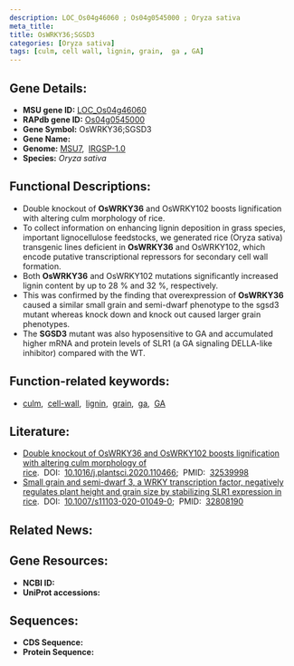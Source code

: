```yaml
---
description: LOC_Os04g46060 ; Os04g0545000 ; Oryza sativa
meta_title:
title: OsWRKY36;SGSD3
categories: [Oryza sativa]
tags: [culm, cell wall, lignin, grain,  ga , GA]
---
```


## Gene Details:
- **MSU gene ID:** [LOC_Os04g46060](http://rice.uga.edu/cgi-bin/ORF_infopage.cgi?orf=LOC_Os04g46060)  
- **RAPdb gene ID:** [Os04g0545000](https://rapdb.dna.affrc.go.jp/locus/?name=Os04g0545000)  
- **Gene Symbol:** OsWRKY36;SGSD3
- **Gene Name:**
- **Genome:**  [MSU7](http://rice.uga.edu/),&nbsp;&nbsp;[IRGSP-1.0](https://rapdb.dna.affrc.go.jp/download/irgsp1.html)
- **Species:** *Oryza sativa*

## Functional Descriptions:
   - Double knockout of **OsWRKY36** and OsWRKY102 boosts lignification with altering culm morphology of rice.
   - To collect information on enhancing lignin deposition in grass species, important lignocellulose feedstocks, we generated rice (Oryza sativa) transgenic lines deficient in **OsWRKY36** and OsWRKY102, which encode putative transcriptional repressors for secondary cell wall formation.
   - Both **OsWRKY36** and OsWRKY102 mutations significantly increased lignin content by up to 28 % and 32 %, respectively.
   - This was confirmed by the finding that overexpression of **OsWRKY36** caused a similar small grain and semi-dwarf phenotype to the sgsd3 mutant whereas knock down and knock out caused larger grain phenotypes.
   - The **SGSD3** mutant was also hyposensitive to GA and accumulated higher mRNA and protein levels of SLR1 (a GA signaling DELLA-like inhibitor) compared with the WT.

## Function-related keywords:
   - [culm](/tags/culm/),&nbsp;&nbsp;[cell-wall](/tags/cell-wall/),&nbsp;&nbsp;[lignin](/tags/lignin/),&nbsp;&nbsp;[grain](/tags/grain/),&nbsp;&nbsp;[ga](/tags/ga/),&nbsp;&nbsp;[GA](/tags/GA/)

## Literature:
   - [Double knockout of OsWRKY36 and OsWRKY102 boosts lignification with altering culm morphology of rice](https://www.doi.org/10.1016/j.plantsci.2020.110466).&nbsp;&nbsp;DOI:&nbsp;&nbsp;[10.1016/j.plantsci.2020.110466](https://www.doi.org/10.1016/j.plantsci.2020.110466);&nbsp;&nbsp;PMID:&nbsp;&nbsp;[32539998](https://pubmed.ncbi.nlm.nih.gov/32539998/)
   - [Small grain and semi-dwarf 3, a WRKY transcription factor, negatively regulates plant height and grain size by stabilizing SLR1 expression in rice](https://www.doi.org/10.1007/s11103-020-01049-0).&nbsp;&nbsp;DOI:&nbsp;&nbsp;[10.1007/s11103-020-01049-0](https://www.doi.org/10.1007/s11103-020-01049-0);&nbsp;&nbsp;PMID:&nbsp;&nbsp;[32808190](https://pubmed.ncbi.nlm.nih.gov/32808190/)

## Related News:

## Gene Resources:
- **NCBI ID:**  []()
- **UniProt accessions:** [](https://www.uniprot.org/uniprotkb//entry)

## Sequences:
- **CDS Sequence:**
- **Protein Sequence:**
